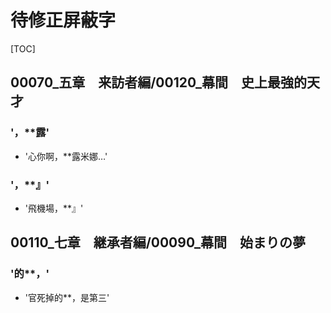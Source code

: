 # 待修正屏蔽字

[TOC]

## 00070_五章　来訪者編/00120_幕間　史上最強的天才

### '，**露'

- '心你啊，**露米娜…'

### '，**』'

- '飛機場，**』'


## 00110_七章　継承者編/00090_幕間　始まりの夢

### '的**，'

- '官死掉的**，是第三'
